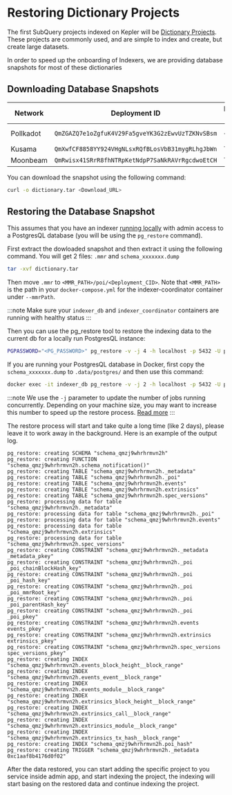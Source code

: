 # Restoring Dictionary Projects

The first SubQuery projects indexed on Kepler will be [Dictionary Projects](../../../academy/tutorials_examples/dictionary.md). These projects are commonly used, and are simple to index and create, but create large datasets.

In order to speed up the onboarding of Indexers, we are providing database snapshots for most of these dictionaries

## Downloading Database Snapshots

| Network   | Deployment ID                                    | Database Size | Download URL                                                                                                                                                                                                                                                                                                                                                                                                                                                                                                                                                                                                                                                                                                                                                                                                                                                                                                                                                                                                                                                                                                                                                                                                                                                                                                                                                                                                                                                                                                                                                                                                                                                   | SHA256                                                             |
| --------- | ------------------------------------------------ | ------------- | -------------------------------------------------------------------------------------------------------------------------------------------------------------------------------------------------------------------------------------------------------------------------------------------------------------------------------------------------------------------------------------------------------------------------------------------------------------------------------------------------------------------------------------------------------------------------------------------------------------------------------------------------------------------------------------------------------------------------------------------------------------------------------------------------------------------------------------------------------------------------------------------------------------------------------------------------------------------------------------------------------------------------------------------------------------------------------------------------------------------------------------------------------------------------------------------------------------------------------------------------------------------------------------------------------------------------------------------------------------------------------------------------------------------------------------------------------------------------------------------------------------------------------------------------------------------------------------------------------------------------------------------------------------- | ------------------------------------------------------------------ |
| Pollkadot | `QmZGAZQ7e1oZgfuK4V29Fa5gveYK3G2zEwvUzTZKNvSBsm` | ~170GB        | [POLKADOT-S3-URL](https://kepler-dictionary-projects.s3.ap-southeast-2.amazonaws.com/polkadot/polkadot.tar?response-content-disposition=inline&X-Amz-Security-Token=IQoJb3JpZ2luX2VjEHoaDmFwLXNvdXRoZWFzdC0yIkYwRAIgTOil5bFSqp0B3m%2FEyAuN%2FeXTzGf6bluEHXNXHOJETcoCIH59wxs5ip85Sgk%2BpULY50hKkS7ke5hePt3INWGcQO7MKokDCHMQARoMMDM3NzkwNjQ0MTc0IgwjFgfvgVBm2v7ojRYq5gKEgIh%2F6bgqc0e64gEIeZmlv8i5wRg8HqNEU3yB8jT%2B27NTOUPZIk3jtQ9RFfqfqgfPAG2uS2rcE6Apm9MWPxCuGyoLNbU0N15niurHByBdAJhb981jDmXAO3AxMf2N2hmUWF9A6lPd5AWnDO33j8Qq2J%2FTS6ZsXdFQL0avwor9E2TTnJn3Wy9Vz2C4lKPxCeTYyhjyanSDHi%2BfXQ0yshwUKYjTiGbVScRnmp8eDzU1yKDmPovyFyxgH%2BXTyUMv3JsfOeOLuv5FEGokgjO7SUnul4gZY4YNPyw71tMi0fR3yTt60l7%2FfLyHD2AYPaEBCrQBdYD7wY6%2FLVhKafJ2yHOOnNts%2Bb7PAzotsfwa%2B6iTSa%2F7wGQfy8EWqF4jcYqRF6QC18mOTOATGNwdKFRlnBqLqcbZ9vsXn4NIRbiGIjeKnPpB2EftQTxY5GHnOwQc9I6JiAn2VhGJHWw%2B6yL%2Bz%2F%2B2NXqZCYloMLLo%2FqEGOrQCRkjj5vzcK%2Bc2Qd%2B9WHO%2FjoxguiHx6wpFQ%2FoZDm6pdQpiO6GQCkN5GcD%2FKCHb7drcL8%2BwcjWSpy%2Bulm6pVPDdGVgCeL65N4gw7qf9VReMOH4vuLi8xCXxNaBer331HLzq9pjxrKhF0dUEZnYN%2BD3spgzEhTp2lWP61q0MSC6d0lVQyG28pBmaFm3gUcdHojgEpSs8ZZ1tmRu8mXzx0wFmbnKG51blAWwt7tMYxVIY2DyvCB5mW5yhK%2F2jWAsRAQo5dnhXzOgUYtxRwbNYWvur8fh5CIuUEFP8%2BNW6IuVgioMdB%2Bqc7fiX0%2FU0TdyM10S%2Fk9f%2BI6QbbuFfe1V1N0%2B6kJI8YsW8WAFyLOiIDoDOCJupfy1eXnJ3uIDcnU%2F%2FvRNz720R5MEvK37MEKQgR2su7g9b7KI%3D&X-Amz-Algorithm=AWS4-HMAC-SHA256&X-Amz-Date=20230419T092904Z&X-Amz-SignedHeaders=host&X-Amz-Expires=43200&X-Amz-Credential=ASIAQRTD7O7HDF2FI6U2%2F20230419%2Fap-southeast-2%2Fs3%2Faws4_request&X-Amz-Signature=7ed84f4b99836430dbd6f32b408b9a49c532206ecb4c784e22fc4ae4496ff564) | `f14b6cf112cdb6dbb5e054310a176da03ed052f7e2b714647ea6d36f58433c9c` |
| Kusama    | `QmXwfCF8858YY924VHgNLsxRQfBLosVbB31mygRLhgJbWn` | TBC           |                                                                                                                                                                                                                                                                                                                                                                                                                                                                                                                                                                                                                                                                                                                                                                                                                                                                                                                                                                                                                                                                                                                                                                                                                                                                                                                                                                                                                                                                                                                                                                                                                                                                |                                                                    |
| Moonbeam  | `QmRwisx41SRrR8fhNTRpKetNdpP7SaNkRAVrRgcdwoEtCH` | TBC           |                                                                                                                                                                                                                                                                                                                                                                                                                                                                                                                                                                                                                                                                                                                                                                                                                                                                                                                                                                                                                                                                                                                                                                                                                                                                                                                                                                                                                                                                                                                                                                                                                                                                |                                                                    |

You can download the snapshot using the following command:

```bash
curl -o dictionary.tar <Download_URL>
```

## Restoring the Database Snapshot

This assumes that you have an indexer [running locally](../../../run_publish/run.md) with admin access to a PostgresQL database (you will be using the `pg_restore` command).

First extract the dowloaded snapshot and then extract it using the following command. You will get 2 files: `.mmr` and `schema_xxxxxxx.dump`

```bash
tar -xvf dictionary.tar
```

Then move `.mmr` to `<MMR_PATH>/poi/<Deployment_CID>`. Note that `<MMR_PATH>` is the path in your `docker-compose.yml` for the indexer-coordinator container under `--mmrPath`.

:::note
Make sure your `indexer_db` and `indexer_coordinator` containers are running with healthy status
:::

Then you can use the pg_restore tool to restore the indexing data to the current db for a locally run PostgresQL instance:

```bash
PGPASSWORD="<PG_PASSWORD>" pg_restore -v -j 4 -h localhost -p 5432 -U postgres -d postgres schema_xxxxxxx.dump > restore.log 2>&1 &
```

If you are running your PostgresQL database in Docker, first copy the `schema_xxxxxxx.dump` to `.data/postgres/` and then use this command:

```bash
docker exec -it indexer_db pg_restore -v -j 2 -h localhost -p 5432 -U postgres -d postgres /var/lib/postgresql/data/schema_xxxxxxx.dump
```

:::note
We use the `-j` parameter to update the number of jobs running concurrently. Depending on your machine size, you may want to increase this number to speed up the restore process. [Read more](https://www.postgresql.org/docs/current/app-pgrestore.html)
:::

The restore process will start and take quite a long time (like 2 days), please leave it to work away in the background. Here is an example of the output log.

```
pg_restore: creating SCHEMA "schema_qmzj9whrhrmvn2h"
pg_restore: creating FUNCTION "schema_qmzj9whrhrmvn2h.schema_notification()"
pg_restore: creating TABLE "schema_qmzj9whrhrmvn2h._metadata"
pg_restore: creating TABLE "schema_qmzj9whrhrmvn2h._poi"
pg_restore: creating TABLE "schema_qmzj9whrhrmvn2h.events"
pg_restore: creating TABLE "schema_qmzj9whrhrmvn2h.extrinsics"
pg_restore: creating TABLE "schema_qmzj9whrhrmvn2h.spec_versions"
pg_restore: processing data for table "schema_qmzj9whrhrmvn2h._metadata"
pg_restore: processing data for table "schema_qmzj9whrhrmvn2h._poi"
pg_restore: processing data for table "schema_qmzj9whrhrmvn2h.events"
pg_restore: processing data for table "schema_qmzj9whrhrmvn2h.extrinsics"
pg_restore: processing data for table "schema_qmzj9whrhrmvn2h.spec_versions"
pg_restore: creating CONSTRAINT "schema_qmzj9whrhrmvn2h._metadata _metadata_pkey"
pg_restore: creating CONSTRAINT "schema_qmzj9whrhrmvn2h._poi _poi_chainBlockHash_key"
pg_restore: creating CONSTRAINT "schema_qmzj9whrhrmvn2h._poi _poi_hash_key"
pg_restore: creating CONSTRAINT "schema_qmzj9whrhrmvn2h._poi _poi_mmrRoot_key"
pg_restore: creating CONSTRAINT "schema_qmzj9whrhrmvn2h._poi _poi_parentHash_key"
pg_restore: creating CONSTRAINT "schema_qmzj9whrhrmvn2h._poi _poi_pkey"
pg_restore: creating CONSTRAINT "schema_qmzj9whrhrmvn2h.events events_pkey"
pg_restore: creating CONSTRAINT "schema_qmzj9whrhrmvn2h.extrinsics extrinsics_pkey"
pg_restore: creating CONSTRAINT "schema_qmzj9whrhrmvn2h.spec_versions spec_versions_pkey"
pg_restore: creating INDEX "schema_qmzj9whrhrmvn2h.events_block_height__block_range"
pg_restore: creating INDEX "schema_qmzj9whrhrmvn2h.events_event__block_range"
pg_restore: creating INDEX "schema_qmzj9whrhrmvn2h.events_module__block_range"
pg_restore: creating INDEX "schema_qmzj9whrhrmvn2h.extrinsics_block_height__block_range"
pg_restore: creating INDEX "schema_qmzj9whrhrmvn2h.extrinsics_call__block_range"
pg_restore: creating INDEX "schema_qmzj9whrhrmvn2h.extrinsics_module__block_range"
pg_restore: creating INDEX "schema_qmzj9whrhrmvn2h.extrinsics_tx_hash__block_range"
pg_restore: creating INDEX "schema_qmzj9whrhrmvn2h.poi_hash"
pg_restore: creating TRIGGER "schema_qmzj9whrhrmvn2h._metadata 0xc1aaf8b4176d0f02"
```

After the data restored, you can start adding the specific project to you service inside admin app, and start indexing the project, the indexing will start basing on the restored data and continue indexing the project.
